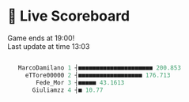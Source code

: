 # 🚩 Live Scoreboard
Game ends at 19:00!   
Last update at time 13:03
```R

   MarcoDamilano 1 ┤■■■■■■■■■■■■■■■■■■■■■ 200.853   
     eTTore00000 2 ┤■■■■■■■■■■■■■■■■■■ 176.713      
        Fede_Mor 3 ┤■■■■■ 43.1613                   
       Giuliamzz 4 ┤■ 10.77                         

```
